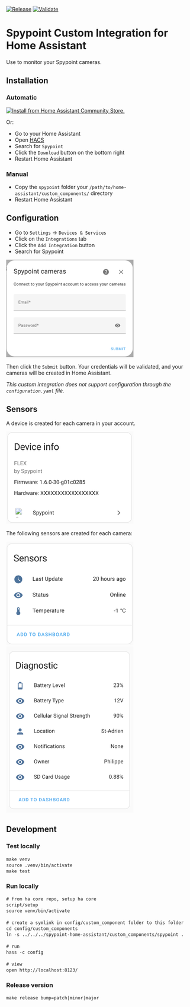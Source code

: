[![Release](https://github.com/happydev-ca/spypoint-home-assistant/actions/workflows/release.yml/badge.svg)](https://github.com/happydev-ca/spypoint-home-assistant/actions/workflows/release.yml)
[![Validate](https://github.com/happydev-ca/spypoint-home-assistant/actions/workflows/validate.yml/badge.svg)](https://github.com/happydev-ca/spypoint-home-assistant/actions/workflows/validate.yml)

# Spypoint Custom Integration for Home Assistant

Use to monitor your Spypoint cameras.

## Installation

### Automatic

[![Install from Home Assistant Community Store.](https://my.home-assistant.io/badges/hacs_repository.svg)](https://my.home-assistant.io/redirect/hacs_repository/?owner=happydev-ca&repository=spypoint-home-assistant&category=integration)

Or:

- Go to your Home Assistant
- Open [HACS](https://hacs.xyz/)
- Search for `Spypoint`
- Click the `Download` button on the bottom right
- Restart Home Assistant

### Manual

- Copy the `spypoint` folder your `/path/to/home-assistant/custom_components/` directory
- Restart Home Assistant

## Configuration

- Go to `Settings` -> `Devices & Services`
- Click on the `Integrations` tab
- Click the `Add Integration` button
- Search for Spypoint

<img alt="Configuration" src=".img/config.png" width="344"/>

Then click the `Submit` button. Your credentials will be validated, and your cameras will be created in Home Assistant.

*This custom integration does not support configuration through the `configuration.yaml` file.*

## Sensors

A device is created for each camera in your account.

<img alt="Device" height="" src="./.img/device.png" width="344"/>

The following sensors are created for each camera:

<img alt="Sensors" height="" src="./.img/sensors.png" width="344"/>


<img alt="Diagnostic" src="./.img/diagnostic.png" width="344"/>

## Development

### Test locally

```shell
make venv
source .venv/bin/activate
make test
```

### Run locally

```shell
# from ha core repo, setup ha core
script/setup
source venv/bin/activate

# create a symlink in config/custom_component folder to this folder
cd config/custom_components
ln -s ../../../spypoint-home-assistant/custom_components/spypoint .

# run
hass -c config

# view
open http://localhost:8123/
```

### Release version

```shell
make release bump=patch|minor|major
```